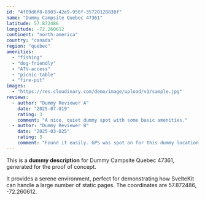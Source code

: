 ```yaml
---
id: "4f09d6f8-8903-42e9-956f-35720128838f"
name: "Dummy Campsite Quebec 47361"
latitude: 57.872486
longitude: -72.260612
continent: "north-america"
country: "canada"
region: "quebec"
amenities:
  - "fishing"
  - "dog-friendly"
  - "ATV-access"
  - "picnic-table"
  - "fire-pit"
images:
  - "https://res.cloudinary.com/demo/image/upload/v1/sample.jpg"
reviews:
  - author: "Dummy Reviewer A"
    date: "2025-07-019"
    rating: 3
    comment: "A nice, quiet dummy spot with some basic amenities."
  - author: "Dummy Reviewer B"
    date: "2025-03-025"
    rating: 3
    comment: "Found it easily. GPS was spot on for this dummy location."
---
```


This is a **dummy description** for Dummy Campsite Quebec 47361, generated for the proof of concept.

It provides a serene environment, perfect for demonstrating how SvelteKit can handle a large number of static pages. The coordinates are 57.872486, -72.260612.
